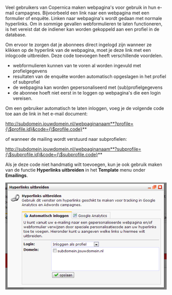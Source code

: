 Veel gebruikers van Copernica maken webpagina's voor gebruik in hun
e-mail campagnes. Bijvoorbeeld een link naar een webpagina met een
formulier of enquête. Linken naar webpagina's wordt gedaan met normale
hyperlinks. Om in sommige gevallen webformulieren te laten functioneren,
is het vereist dat de indiener kan worden gekoppeld aan een profiel in
de database.

Om ervoor te zorgen dat je abonnees direct ingelogd zijn wanneer ze
klikken op de hyperlink van de webpagina, moet je deze link met een
inlogcode uitbreiden. Deze code toevoegen heeft verschillende voordelen.

-   webformulieren kunnen van te voren al worden ingevuld met
    profielgegevens
-   resultaten van de enquête worden automatisch opgeslagen in het
    profiel of subprofiel
-   de webpagina kan worden gepersonaliseerd met (sub)profielgegevens
-   de abonnee hoeft niet eerst in te loggen op webpagina's die een
    login vereisen.

Om een gebruiker automatisch te laten inloggen, voeg je de volgende code
toe aan de link in het e-mail document:

http://subdomein.jouwdomein.nl/webpaginanaam**?profile={\$profile.id}&code={\$profile.code}**

of wanneer de mailing wordt verstuurd naar subprofielen:

http://subdomein.jouwdomein.nl/webpaginanaam**?subprofile={\$subprofile.id}&code={\$subprofile.code}**

Als je deze code niet handmatig wilt toevoegen, kun je ook gebruik maken
van de functie **Hyperlinks uitbreiden** in het **Template** menu onder
**Emailings**.

![Hyperlink uitbreiden](../images/hyperlink-uitbreiden.png)
